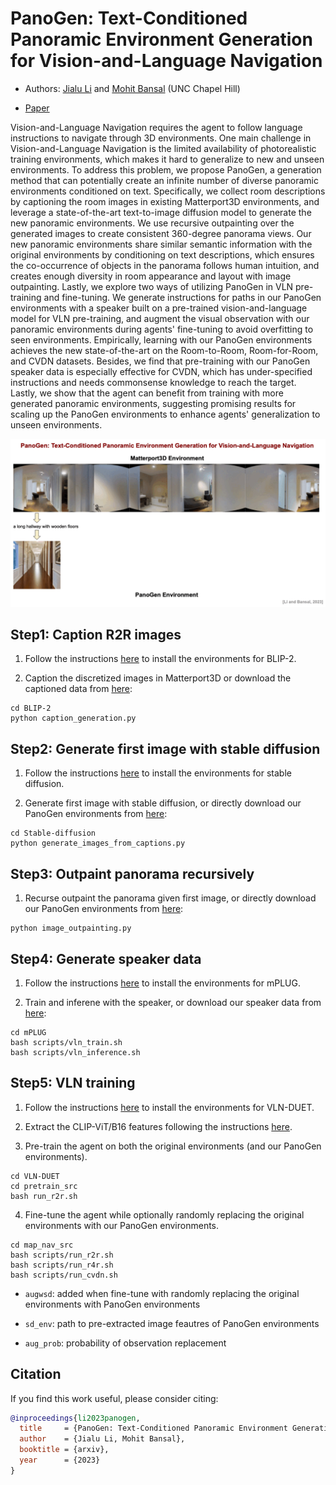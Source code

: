 # PanoGen: Text-Conditioned Panoramic Environment Generation for Vision-and-Language Navigation

* Authors: [Jialu Li](https://jialuli-luka.github.io/) and [Mohit Bansal](https://www.cs.unc.edu/~mbansal/) (UNC Chapel Hill)

* [Paper]()

Vision-and-Language Navigation requires the agent to follow language instructions to navigate through 3D environments. One main challenge in Vision-and-Language Navigation is the limited availability of photorealistic training environments, which makes it hard to generalize to new and unseen environments.
To address this problem, we propose PanoGen, a generation method that can potentially create an infinite number of diverse panoramic environments conditioned on text. Specifically, we collect room descriptions by captioning the room images in existing Matterport3D environments, and leverage a state-of-the-art text-to-image diffusion model to generate the new panoramic environments.
We use recursive outpainting over the generated images to create consistent 360-degree panorama views. Our new panoramic environments share similar semantic information with the original environments by conditioning on text descriptions, which ensures the co-occurrence of objects in the panorama follows human intuition, and creates enough diversity in room appearance and layout with image outpainting. Lastly, we explore two ways of utilizing PanoGen in VLN pre-training and fine-tuning. We generate instructions for paths in our PanoGen environments with a speaker built on a pre-trained vision-and-language model for VLN pre-training, and augment the visual observation with our panoramic environments during agents' fine-tuning to avoid overfitting to seen environments.
Empirically, learning with our PanoGen environments achieves the new state-of-the-art on the Room-to-Room, Room-for-Room, and CVDN datasets. Besides, we find that pre-training with our PanoGen speaker data is especially effective for CVDN, which has under-specified instructions and needs commonsense knowledge to reach the target. Lastly, we show that the agent can benefit from training with more generated panoramic environments, suggesting promising results for scaling up the PanoGen environments to enhance agents' generalization to unseen environments.

<p align="center">
<img src="./files/panorama.gif" alt="intro image"/>
</p>



## Step1: Caption R2R images

1. Follow the instructions [here](https://github.com/salesforce/LAVIS) to install the environments for BLIP-2.

2. Caption the discretized images in Matterport3D or download the captioned data from [here](https://www.dropbox.com/sh/r8sju23y1qf5a0a/AAC_nVaIObU9wcvfhnHwdgvia?dl=0):

```
cd BLIP-2
python caption_generation.py
```


## Step2: Generate first image with stable diffusion

1. Follow the instructions [here](https://github.com/huggingface/diffusers) to install the environments for stable diffusion.

2. Generate first image with stable diffusion, or directly download our PanoGen environments from [here](https://www.dropbox.com/sh/r8sju23y1qf5a0a/AAC_nVaIObU9wcvfhnHwdgvia?dl=0):

```
cd Stable-diffusion
python generate_images_from_captions.py
```


## Step3: Outpaint panorama recursively

1. Recurse outpaint the panorama given first image, or directly download our PanoGen environments from [here](https://www.dropbox.com/sh/r8sju23y1qf5a0a/AAC_nVaIObU9wcvfhnHwdgvia?dl=0):

```
python image_outpainting.py
```


## Step4: Generate speaker data

1. Follow the instructions [here](https://github.com/alibaba/AliceMind/tree/main/mPLUG) to install the environments for mPLUG.

2. Train and inferene with the speaker, or download our speaker data from [here](https://www.dropbox.com/sh/r8sju23y1qf5a0a/AAC_nVaIObU9wcvfhnHwdgvia?dl=0):

```
cd mPLUG
bash scripts/vln_train.sh
bash scripts/vln_inference.sh
```


## Step5: VLN training

1. Follow the instructions [here](https://github.com/cshizhe/VLN-DUET/tree/main) to install the environments for VLN-DUET.

2. Extract the CLIP-ViT/B16 features following the instructions [here](https://github.com/jialuli-luka/EnvEdit).

3. Pre-train the agent on both the original environments (and our PanoGen environments).

```
cd VLN-DUET
cd pretrain_src
bash run_r2r.sh
```

4. Fine-tune the agent while optionally randomly replacing the original environments with our PanoGen environments.

```
cd map_nav_src
bash scripts/run_r2r.sh
bash scripts/run_r4r.sh
bash scripts/run_cvdn.sh
```

* `augwsd`: added when fine-tune with randomly replacing the original environments with PanoGen environments

* `sd_env`: path to pre-extracted image feautres of PanoGen environments

* `aug_prob`: probability of observation replacement

## Citation

If you find this work useful, please consider citing:

```bibtex
@inproceedings{li2023panogen,
  title     = {PanoGen: Text-Conditioned Panoramic Environment Generation for Vision-and-Language Navigation},
  author    = {Jialu Li, Mohit Bansal},
  booktitle = {arxiv},
  year      = {2023}
}
```
